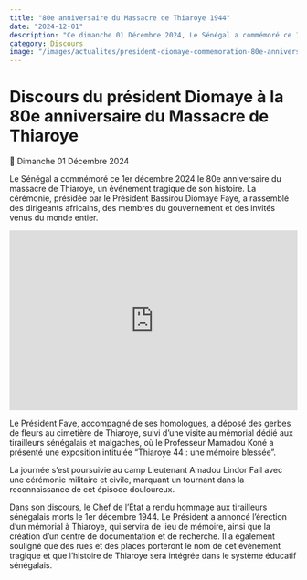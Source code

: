 ```yaml
---
title: "80e anniversaire du Massacre de Thiaroye 1944"
date: "2024-12-01"
description: "Ce dimanche 01 Décembre 2024, Le Sénégal a commémoré ce 1er décembre 2024 le 80e anniversaire du massacre de Thiaroye, un événement tragique de son histoire. La cérémonie, présidée par le Président Bassirou Diomaye Faye, a rassemblé des dirigeants africains, des membres du gouvernement et des invités venus du monde entier."
category: Discours
image: "/images/actualites/president-diomaye-commemoration-80e-anniversaire-du-massacre-de-thiaroye-2.jpg"
---
```


# Discours du président Diomaye à la 80e anniversaire du Massacre de Thiaroye

📅 Dimanche 01 Décembre 2024

Le Sénégal a commémoré ce 1er décembre 2024 le 80e anniversaire du massacre de Thiaroye, un événement tragique de son histoire. La cérémonie, présidée par le Président Bassirou Diomaye Faye, a rassemblé des dirigeants africains, des membres du gouvernement et des invités venus du monde entier.

<iframe width="100%" height="315" src="https://www.youtube.com/embed/yvktNzAPkLQ?rel=0&modestbranding=1&origin=https://www.vie-publique.sn" frameborder="0" allow="autoplay; encrypted-media" allowfullscreen></iframe>

Le Président Faye, accompagné de ses homologues, a déposé des gerbes de fleurs au cimetière de Thiaroye, suivi d’une visite au mémorial dédié aux tirailleurs sénégalais et malgaches, où le Professeur Mamadou Koné a présenté une exposition intitulée “Thiaroye 44 : une mémoire blessée”.

La journée s’est poursuivie au camp Lieutenant Amadou Lindor Fall avec une cérémonie militaire et civile, marquant un tournant dans la reconnaissance de cet épisode douloureux.

Dans son discours, le Chef de l’État a rendu hommage aux tirailleurs sénégalais morts le 1er décembre 1944. Le Président a annoncé l’érection d’un mémorial à Thiaroye, qui servira de lieu de mémoire, ainsi que la création d’un centre de documentation et de recherche. Il a également souligné que des rues et des places porteront le nom de cet événement tragique et que l’histoire de Thiaroye sera intégrée dans le système éducatif sénégalais.
